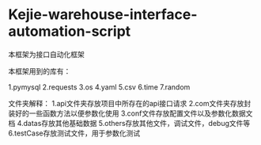 # Kejie-warehouse-interface-automation-script
本框架为接口自动化框架

本框架用到的库有：

1.pymysql
2.requests
3.os
4.yaml
5.csv
6.time
7.random

文件夹解释：
1.api文件夹存放项目中所存在的api接口请求
2.com文件夹存放封装好的一些函数方法以便参数化使用
3.conf文件存放配置文件以及参数化数据文档
4.datas存放其他基础数据
5.others存放其他文件，调试文件，debug文件等
6.testCase存放测试文件，用于参数化测试
